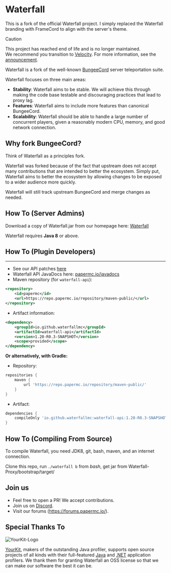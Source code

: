 Waterfall
=========

This is a fork of the official Waterfall project. I simply replaced the Waterfall branding with FrameCord to align with the server's theme.


> [!CAUTION]
> This project has reached end of life and is no longer maintained.  
> We recommend you transition to [Velocity](https://papermc.io/software/velocity). For more information, see the [announcement](https://forums.papermc.io/threads/1088/).

Waterfall is a fork of the well-known [BungeeCord](https://github.com/SpigotMC/BungeeCord) server teleportation suite.

Waterfall focuses on three main areas:

- **Stability**: Waterfall aims to be stable. We will achieve this through making the code base testable and discouraging practices that lead to proxy lag.
- **Features**: Waterfall aims to include more features than canonical BungeeCord.
- **Scalability**: Waterfall should be able to handle a large number of concurrent players, given a reasonably modern CPU, memory, and good network connection.

## Why fork BungeeCord?

Think of Waterfall as a principles fork.

Waterfall was forked because of the fact that upstream does not accept many contributions that are intended to better the ecosystem. Simply put, Waterfall aims to better
the ecosystem by allowing changes to be exposed to a wider audience more quickly.

Waterfall will still track upstream BungeeCord and merge changes as needed.

## How To (Server Admins)

Download a copy of Waterfall.jar from our homepage here: [Waterfall](https://papermc.io/downloads/waterfall)

Waterfall requires **Java 8** or above.

## How To (Plugin Developers)
------
 * See our API patches [here](BungeeCord-Patches)
 * Waterfall API JavaDocs here: [papermc.io/javadocs](https://jd.papermc.io/waterfall/1.20)
 * Maven repository (for `waterfall-api`):
```xml
<repository>
    <id>papermc</id>
    <url>https://repo.papermc.io/repository/maven-public/</url>
</repository>
```
 * Artifact information:
```xml
<dependency>
    <groupId>io.github.waterfallmc</groupId>
    <artifactId>waterfall-api</artifactId>
    <version>1.20-R0.3-SNAPSHOT</version>
    <scope>provided</scope>
</dependency>
 ```

**Or alternatively, with Gradle:**

 * Repository:
```groovy
repositories {
    maven {
        url 'https://repo.papermc.io/repository/maven-public/'
    }
}
```
 * Artifact:
```groovy
dependencies {
    compileOnly 'io.github.waterfallmc:waterfall-api:1.20-R0.3-SNAPSHOT'
}
```

## How To (Compiling From Source)

To compile Waterfall, you need JDK8, git, bash, maven, and an internet connection.

Clone this repo, run `./waterfall b` from *bash*, get jar from Waterfall-Proxy/bootstrap/target/

## Join us

* Feel free to open a PR! We accept contributions.
* Join us on [Discord](https://discord.gg/papermc).
* Visit our forums (https://forums.papermc.io/).

## Special Thanks To

![YourKit-Logo](https://yourkit.com/images/yklogo.png)

[YourKit](https://yourkit.com/), makers of the outstanding Java profiler, supports open source projects of all kinds with their full-featured [Java](https://yourkit.com/features/) and [.NET](https://yourkit.com/dotnet/features/) application profilers. We thank them for granting Waterfall an OSS license so that we can make our software the best it can be.
